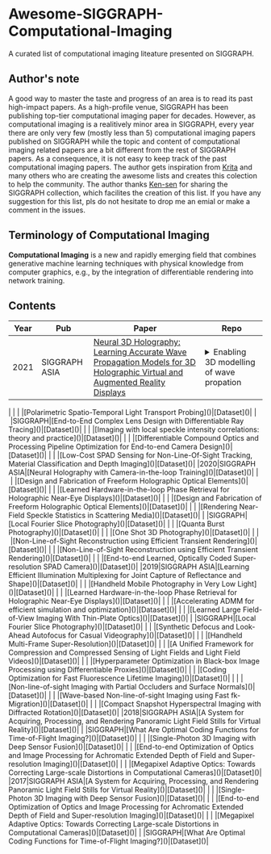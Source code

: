 # Awesome-SIGGRAPH-Computational-Imaging
A curated list of computational imaging liteature presented on SIGGRAPH.

## Author's note
A good way to master the taste and progress of an area is to read its past high-impact papers. 
As a high-profile venue, SIGGRAPH has been publishing top-tier computational imaging paper for decades. However, as computational imaging is a realitively minor area in SIGGRAPH, every year there are only very few (mostly less than 5) computational imaging papers published on SIGGRAPH while the topic and content of computational imaging related papers are a bit different from the rest of SIGGRAPH papers. As a consequence, it is not easy to keep track of the past computational imaging papers. The author gets inspiration from [Krita](https://github.com/tkuri) and many others who are creating the awesome lists and creates this colection to help the community. The author thanks [Ken-sen](https://kesen.realtimerendering.com/) for sharing the SIGGRAPH collection, which facilites the creation of this list. If you have any suggestion for this list, pls do not hesitate to drop me an emial or make a comment in the issues. 

<!-- 
## Table of contents

- [Illumination Estimation (DL)](#illumination-estimation-dl)
- [Intrinsic Decomposition (non-DL)](#intrinsic-decomposition-non-dl)
- [Intrinsic Decomposition (DL)](#intrinsic-decomposition-dl)
- [Dataset](#dataset)
 -->

## Terminology of Computational Imaging
**Computational Imaging** is a new and rapidly emerging field that combines generative machine learning techniques with physical knowledge from computer graphics, e.g., by the integration of differentiable rendering into network training. 


## Contents
<!-- ## Illumination Estimation (DL) -->
|Year|Pub|Paper|Repo|
|---|---|---|---|
|2021|SIGGRAPH ASIA|[Neural 3D Holography: Learning Accurate Wave Propagation Models for 3D Holographic Virtual and Augmented Reality Displays]()|<details><summary>Enabling 3D modelling of wave propation</summary><p> Enabling 3D modelling of wave propation.
</p></details><p></p>
|
|&nbsp;|&nbsp;|[Polarimetric Spatio-Temporal Light Transport Probing]()|[Dataset]()|
|&nbsp;|SIGGRAPH|[End-to-End Complex Lens Design with Differentiable Ray Tracing]()|[Dataset]()|
|&nbsp;|&nbsp;|[Imaging with local speckle intensity correlations: theory and practice]()|[Dataset]()|
|&nbsp;|&nbsp;|[Differentiable Compound Optics and Processing Pipeline Optimization for End-to-end Camera Design]()|[Dataset]()|
|&nbsp;|&nbsp;|[Low-Cost SPAD Sensing for Non-Line-Of-Sight Tracking, Material Classification and Depth Imaging]()|[Dataset]()|
|2020|SIGGRAPH ASIA|[Neural Holography with Camera-in-the-loop Training]()|[Dataset]()|
|&nbsp;|&nbsp;|[Design and Fabrication of Freeform Holographic Optical Elements]()|[Dataset]()|
|&nbsp;|&nbsp;|[Learned Hardware-in-the-loop Phase Retrieval for Holographic Near-Eye Displays]()|[Dataset]()|
|&nbsp;|&nbsp;|[Design and Fabrication of Freeform Holographic Optical Elements]()|[Dataset]()|
|&nbsp;|&nbsp;|[Rendering Near-Field Speckle Statistics in Scattering Media]()|[Dataset]()|
|&nbsp;|SIGGRAPH|[Local Fourier Slice Photography]()|[Dataset]()|
|&nbsp;|&nbsp;|[Quanta Burst Photography]()|[Dataset]()|
|&nbsp;|&nbsp;|[One Shot 3D Photography]()|[Dataset]()|
|&nbsp;|&nbsp;|[Non-Line-of-Sight Reconstruction using Efficient Transient Rendering]()|[Dataset]()|
|&nbsp;|&nbsp;|[Non-Line-of-Sight Reconstruction using Efficient Transient Rendering]()|[Dataset]()|
|&nbsp;|&nbsp;|[End-to-end Learned, Optically Coded Super-resolution SPAD Camera]()|[Dataset]()|
|2019|SIGGRAPH ASIA|[Learning Efficient Illumination Multiplexing for Joint Capture of Reflectance and Shape]()|[Dataset]()|
|&nbsp;|&nbsp;|[Handheld Mobile Photography in Very Low Light]()|[Dataset]()|
|&nbsp;|&nbsp;|[Learned Hardware-in-the-loop Phase Retrieval for Holographic Near-Eye Displays]()|[Dataset]()|
|&nbsp;|&nbsp;|[Accelerating ADMM for efficient simulation and optimization]()|[Dataset]()|
|&nbsp;|&nbsp;|[Learned Large Field-of-View Imaging With Thin-Plate Optics]()|[Dataset]()|
|&nbsp;|SIGGRAPH|[Local Fourier Slice Photography]()|[Dataset]()|
|&nbsp;|&nbsp;|[Synthetic Defocus and Look-Ahead Autofocus for Casual Videography]()|[Dataset]()|
|&nbsp;|&nbsp;|[Handheld Multi-Frame Super-Resolution]()|[Dataset]()|
|&nbsp;|&nbsp;|[A Unified Framework for Compression and Compressed Sensing of Light Fields and Light Field Videos]()|[Dataset]()|
|&nbsp;|&nbsp;|[Hyperparameter Optimization in Black-box Image Processing using Differentiable Proxies]()|[Dataset]()|
|&nbsp;|&nbsp;|[Coding Optimization for Fast Fluorescence Lifetime Imaging]()|[Dataset]()|
|&nbsp;|&nbsp;|[Non-line-of-sight Imaging with Partial Occluders and Surface Normals]()|[Dataset]()|
|&nbsp;|&nbsp;|[Wave-based Non-line-of-sight Imaging using Fast fk-Migration]()|[Dataset]()|
|&nbsp;|&nbsp;|[Compact Snapshot Hyperspectral Imaging with Diffracted Rotation]()|[Dataset]()|
|2018|SIGGRAPH ASIA|[A System for Acquiring, Processing, and Rendering Panoramic Light Field Stills for Virtual Reality]()|[Dataset]()|
|&nbsp;|SIGGRAPH|[What Are Optimal Coding Functions for Time-of-Flight Imaging?]()|[Dataset]()|
|&nbsp;|&nbsp;|[Single-Photon 3D Imaging with Deep Sensor Fusion]()|[Dataset]()|
|&nbsp;|&nbsp;|[End-to-end Optimization of Optics and Image Processing for Achromatic Extended Depth of Field and Super-resolution Imaging]()|[Dataset]()|
|&nbsp;|&nbsp;|[Megapixel Adaptive Optics: Towards Correcting Large-scale Distortions in Computational Cameras]()|[Dataset]()|
|2017|SIGGRAPH ASIA|[A System for Acquiring, Processing, and Rendering Panoramic Light Field Stills for Virtual Reality]()|[Dataset]()|
|&nbsp;|&nbsp;|[Single-Photon 3D Imaging with Deep Sensor Fusion]()|[Dataset]()|
|&nbsp;|&nbsp;|[End-to-end Optimization of Optics and Image Processing for Achromatic Extended Depth of Field and Super-resolution Imaging]()|[Dataset]()|
|&nbsp;|&nbsp;|[Megapixel Adaptive Optics: Towards Correcting Large-scale Distortions in Computational Cameras]()|[Dataset]()|
|&nbsp;|SIGGRAPH|[What Are Optimal Coding Functions for Time-of-Flight Imaging?]()|[Dataset]()|

<!-- 

|2017|SIGGRAPH ASIA|[Learning to Predict Indoor Illumination from a Single Image](https://arxiv.org/abs/1704.00090)|[Dataset](http://indoor.hdrdb.com/)|
|2018|3DV|[Learning to Estimate Indoor Lighting from 3D Objects](https://arxiv.org/abs/1806.03994)|[Code & Dataset] -->


